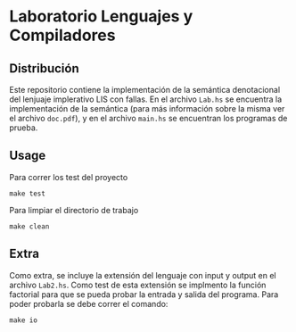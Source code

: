 # Laboratorio Lenguajes y Compiladores

## Distribución

Este repositorio contiene la implementación de la semántica 
denotacional del lenjuaje implerativo LIS con fallas. En el 
archivo `Lab.hs` se encuentra la implementación de la semántica
(para más información sobre la misma ver el archivo `doc.pdf`), y 
en el archivo `main.hs` se encuentran los programas de prueba.

## Usage

Para correr los test del proyecto

```
make test
```

Para limpiar el directorio de trabajo

```
make clean
```

## Extra
Como extra, se incluye la extensión del lenguaje con input y output en el 
archivo `Lab2.hs`. Como test de esta extensión se implmento la función factorial 
para que se pueda probar la entrada y salida del programa. Para poder probarla 
se debe correr el comando:

```
make io
```
